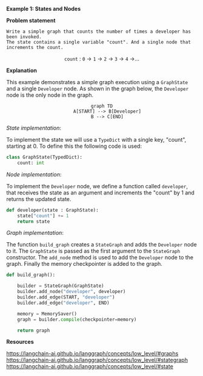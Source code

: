 **Example 1: States and Nodes**

**Problem statement**

    Write a simple graph that counts the number of times a developer has been invoked.
    The state contains a single variable "count". And a single node that increments the count.

<div align="center">

`count` : `0` $\rightarrow$ `1` $\rightarrow$ `2` $\rightarrow$ `3` $\rightarrow$ `4` $\rightarrow$$\dots$

</div>

**Explanation**

This example demonstrates a simple graph execution using a `GraphState` and a single `Developer` node.
As shown in the graph below, the `Developer` node is the only node in the graph.

<div align="center">

```mermaid
graph TD
    A[START] --> B[Developer]
    B --> C[END]
```

</div>


*State implementation*:

To implement the state we will use a `TypeDict` with a single key, "count", starting at 0.
To define this the following code is used:


````python
class GraphState(TypedDict):
    count: int
``````

*Node implementation*:

To implement the `Developer` node, we define a function called `developer`, that receives the state as an argument and increments the "count" by 1 and returns the updated state.

```python
def developer(state : GraphState):
    state["count"] += 1
    return state
```

*Graph implementation*:

The function `build_graph` creates a `StateGraph` and adds the `Developer` node to it.
The `GraphState` is passed as the first argument to the `StateGraph` constructor.
The `add_node` method is used to add the `Developer` node to the graph. Finally 
the memory checkpointer is added to the graph.

```python
def build_graph():

    builder = StateGraph(GraphState)
    builder.add_node("developer", developer)
    builder.add_edge(START, "developer")
    builder.add_edge("developer", END)

    memory = MemorySaver()
    graph = builder.compile(checkpointer=memory)

    return graph
```


**Resources**

https://langchain-ai.github.io/langgraph/concepts/low_level/#graphs
https://langchain-ai.github.io/langgraph/concepts/low_level/#stategraph
https://langchain-ai.github.io/langgraph/concepts/low_level/#state
